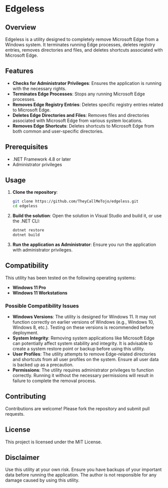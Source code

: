 # Edgeless

## Overview

Edgeless is a utility designed to completely remove Microsoft Edge from a Windows system. It terminates running Edge processes, deletes registry entries, removes directories and files, and deletes shortcuts associated with Microsoft Edge.

## Features

- **Checks for Administrator Privileges**: Ensures the application is running with the necessary rights.
- **Terminates Edge Processes**: Stops any running Microsoft Edge processes.
- **Removes Edge Registry Entries**: Deletes specific registry entries related to Microsoft Edge.
- **Deletes Edge Directories and Files**: Removes files and directories associated with Microsoft Edge from various system locations.
- **Removes Edge Shortcuts**: Deletes shortcuts to Microsoft Edge from both common and user-specific directories.

## Prerequisites

- .NET Framework 4.8 or later
- Administrator privileges

## Usage

1. **Clone the repository**:
   ```sh
   git clone https://github.com/TheyCallMeTojo/edgeless.git
   cd edgeless
   ```

2. **Build the solution**:
   Open the solution in Visual Studio and build it, or use the .NET CLI:
   ```sh
   dotnet restore
   dotnet build
   ```

3. **Run the application as Administrator**:
   Ensure you run the application with administrator privileges.

## Compatibility

This utility has been tested on the following operating systems:
- **Windows 11 Pro**
- **Windows 11 Workstations**

### Possible Compatibility Issues

- **Windows Versions**: The utility is designed for Windows 11. It may not function correctly on earlier versions of Windows (e.g., Windows 10, Windows 8, etc.). Testing on these versions is recommended before deployment.
- **System Integrity**: Removing system applications like Microsoft Edge can potentially affect system stability and integrity. It is advisable to create a system restore point or backup before using this utility.
- **User Profiles**: The utility attempts to remove Edge-related directories and shortcuts from all user profiles on the system. Ensure all user data is backed up as a precaution.
- **Permissions**: The utility requires administrator privileges to function correctly. Running it without the necessary permissions will result in failure to complete the removal process.

## Contributing

Contributions are welcome! Please fork the repository and submit pull requests.

## License

This project is licensed under the MIT License.

## Disclaimer

Use this utility at your own risk. Ensure you have backups of your important data before running the application. The author is not responsible for any damage caused by using this utility.
